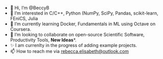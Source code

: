 - 👋 Hi, I’m @BeccyB
- 👀 I’m interested in C/C++, Python (NumPy, SciPy, Pandas, scikit-learn, FEniCS, Julia
- 🌱 I’m currently learning Docker, Fundamentals in ML using Octave on Coursera.
- 💞️ I’m looking to collaborate on open-source Scientific Software, Productivity Tools, **New Ideas***. 
- ✨ I am currenlty in the progress of adding example projects.
- 📫 How to reach me via rebecca.elisabeth@outlook.com 

<!---
BeccyB/BeccyB is a ✨ special ✨ repository because its `README.md` (this file) appears on your GitHub profile.
You can click the Preview link to take a look at your changes.
--->
